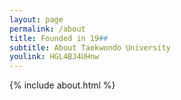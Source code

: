 ```yaml
---
layout: page
permalink: /about
title: Founded in 19##
subtitle: About Taekwondo University
youlink: HGL4BJ4UHnw
---
```


{% include about.html %}